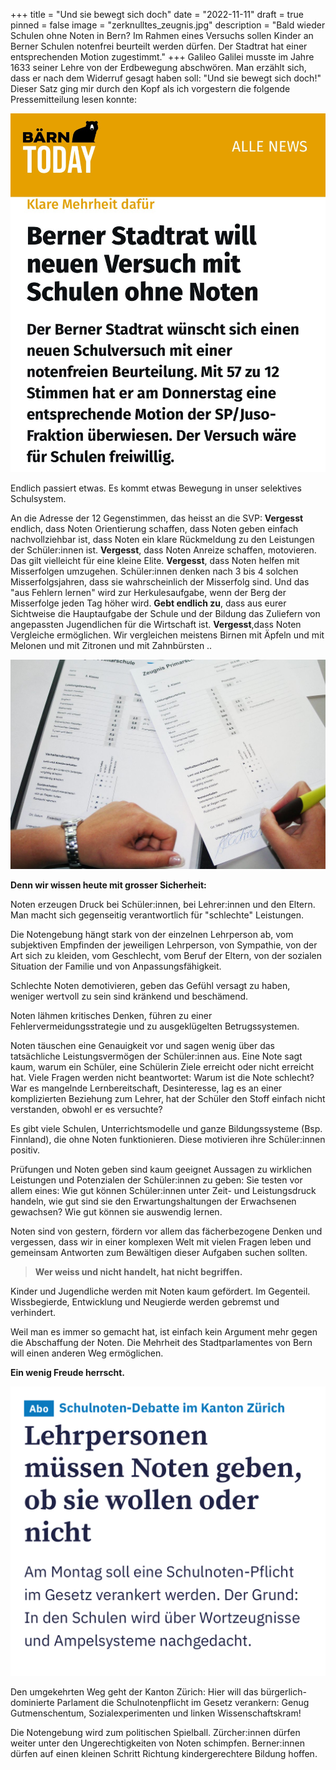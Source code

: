 +++
title = "Und sie bewegt sich doch"
date = "2022-11-11"
draft = true
pinned = false
image = "zerknulltes_zeugnis.jpg"
description = "Bald wieder Schulen ohne Noten in Bern? Im Rahmen eines Versuchs sollen Kinder an Berner Schulen notenfrei beurteilt werden dürfen. Der Stadtrat hat einer entsprechenden Motion zugestimmt."
+++
Galileo Galilei musste im Jahre 1633 seiner Lehre von der Erdbewegung abschwören. Man erzählt sich, dass er nach dem Widerruf gesagt haben soll: "Und sie bewegt sich doch!"
Dieser Satz ging mir durch den Kopf als ich vorgestern die folgende Pressemitteilung lesen konnte:

![](img_e2789.jpg)

Endlich passiert etwas. Es kommt etwas Bewegung in unser selektives Schulsystem. 

An die Adresse der 12 Gegenstimmen, das heisst an die SVP: **Vergesst** endlich, dass Noten Orientierung schaffen, dass Noten geben einfach nachvollziehbar ist, dass Noten ein klare Rückmeldung zu den Leistungen der Schüler:innen ist. **Vergesst**, dass Noten Anreize schaffen, motovieren. Das gilt vielleicht für eine kleine Elite. **Vergesst**, dass Noten helfen mit Misserfolgen umzugehen. Schüler:innen denken nach 3 bis 4 solchen Misserfolgsjahren, dass sie wahrscheinlich der Misserfolg sind. Und das "aus Fehlern lernen" wird zur Herkulesaufgabe, wenn der Berg der Misserfolge jeden Tag höher wird. **Gebt endlich zu**, dass aus eurer Sichtweise die Hauptaufgabe der Schule und der Bildung das Zuliefern von angepassten Jugendlichen für die Wirtschaft ist. **Vergesst**,dass Noten Vergleiche ermöglichen. Wir vergleichen meistens Birnen mit Äpfeln und mit Melonen und mit Zitronen und mit Zahnbürsten ..

![](img_2793.jpg)

**Denn wir wissen heute mit grosser Sicherheit:**

Noten erzeugen Druck bei Schüler:innen, bei Lehrer:innen und den Eltern. Man macht sich gegenseitig verantwortlich für "schlechte" Leistungen. 

Die Notengebung hängt stark von der einzelnen Lehrperson ab, vom subjektiven Empfinden der jeweiligen Lehrperson, von Sympathie, von der Art sich zu kleiden, vom Geschlecht, vom Beruf der Eltern, von der sozialen Situation der Familie und von Anpassungsfähigkeit.

Schlechte Noten demotivieren, geben das Gefühl versagt zu haben, weniger wertvoll zu sein sind kränkend und beschämend.

Noten lähmen kritisches Denken, führen zu einer Fehlervermeidungsstrategie und zu ausgeklügelten Betrugssystemen.

Noten täuschen eine Genauigkeit vor und sagen wenig über das tatsächliche Leistungsvermögen der Schüler:innen aus. Eine Note sagt kaum, warum ein Schüler, eine Schülerin Ziele erreicht oder nicht erreicht hat.
Viele Fragen werden nicht beantwortet: Warum ist die Note schlecht? War es mangelnde Lernbereitschaft, Desinteresse, lag es an einer komplizierten Beziehung zum Lehrer, hat der Schüler den Stoff einfach nicht verstanden, obwohl er es versuchte?

Es gibt viele Schulen, Unterrichtsmodelle und ganze Bildungssysteme (Bsp. Finnland), die ohne Noten funktionieren. Diese motivieren ihre Schüler:innen positiv.

Prüfungen und Noten geben sind kaum geeignet Aussagen zu wirklichen Leistungen und Potenzialen der Schüler:innen zu geben: Sie testen vor allem eines: Wie gut können Schüler:innen unter Zeit- und Leistungsdruck handeln, wie gut sind sie den Erwartungshaltungen der Erwachsenen gewachsen? Wie gut können sie auswendig lernen.

Noten sind von gestern, fördern vor allem das fächerbezogene Denken und vergessen, dass wir in einer komplexen Welt mit vielen Fragen leben und gemeinsam Antworten zum Bewältigen dieser Aufgaben suchen sollten. 

> **Wer weiss und nicht handelt, hat nicht begriffen.**

Kinder und Jugendliche werden mit Noten kaum gefördert. Im Gegenteil. Wissbegierde, Entwicklung und Neugierde werden gebremst und verhindert.

Weil man es immer so gemacht hat, ist einfach kein Argument mehr gegen die Abschaffung der Noten. Die Mehrheit des Stadtparlamentes von Bern will einen anderen Weg ermöglichen. 

**Ein wenig Freude herrscht.**

![](img_e2792.jpg)

Den umgekehrten Weg geht der Kanton Zürich: Hier will das bürgerlich-dominierte Parlament die Schulnotenpflicht im Gesetz verankern: Genug Gutmenschentum, Sozialexperimenten und linken Wissenschaftskram!

Die Notengebung wird zum politischen Spielball. Zürcher:innen dürfen weiter unter den Ungerechtigkeiten von Noten schimpfen. Berner:innen dürfen auf einen kleinen Schritt Richtung kindergerechtere Bildung hoffen.